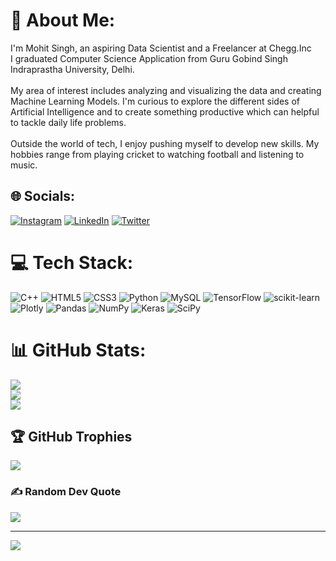 # 💫 About Me:
I'm Mohit Singh, an aspiring Data Scientist and a Freelancer at Chegg.Inc<br>I graduated Computer Science Application from Guru Gobind Singh Indraprastha University, Delhi.<br><br>My area of interest includes analyzing and visualizing the data and creating Machine Learning Models. I'm curious to explore the different sides of Artificial Intelligence and to create something productive which can helpful to tackle daily life problems.<br><br>Outside the world of tech, I enjoy pushing myself to develop new skills. My hobbies range from playing cricket to watching football and listening to music.


## 🌐 Socials:
[![Instagram](https://img.shields.io/badge/Instagram-%23E4405F.svg?logo=Instagram&logoColor=white)](https://instagram.com/mohwit) [![LinkedIn](https://img.shields.io/badge/LinkedIn-%230077B5.svg?logo=linkedin&logoColor=white)](https://linkedin.com/in/mohwit) [![Twitter](https://img.shields.io/badge/Twitter-%231DA1F2.svg?logo=Twitter&logoColor=white)](https://twitter.com/Mohits) 

# 💻 Tech Stack:
![C++](https://img.shields.io/badge/c++-%2300599C.svg?style=for-the-badge&logo=c%2B%2B&logoColor=white) ![HTML5](https://img.shields.io/badge/html5-%23E34F26.svg?style=for-the-badge&logo=html5&logoColor=white) ![CSS3](https://img.shields.io/badge/css3-%231572B6.svg?style=for-the-badge&logo=css3&logoColor=white) ![Python](https://img.shields.io/badge/python-3670A0?style=for-the-badge&logo=python&logoColor=ffdd54) ![MySQL](https://img.shields.io/badge/mysql-%2300f.svg?style=for-the-badge&logo=mysql&logoColor=white) ![TensorFlow](https://img.shields.io/badge/TensorFlow-%23FF6F00.svg?style=for-the-badge&logo=TensorFlow&logoColor=white) ![scikit-learn](https://img.shields.io/badge/scikit--learn-%23F7931E.svg?style=for-the-badge&logo=scikit-learn&logoColor=white) ![Plotly](https://img.shields.io/badge/Plotly-%233F4F75.svg?style=for-the-badge&logo=plotly&logoColor=white) ![Pandas](https://img.shields.io/badge/pandas-%23150458.svg?style=for-the-badge&logo=pandas&logoColor=white) ![NumPy](https://img.shields.io/badge/numpy-%23013243.svg?style=for-the-badge&logo=numpy&logoColor=white) ![Keras](https://img.shields.io/badge/Keras-%23D00000.svg?style=for-the-badge&logo=Keras&logoColor=white) ![SciPy](https://img.shields.io/badge/SciPy-%230C55A5.svg?style=for-the-badge&logo=scipy&logoColor=%white)
# 📊 GitHub Stats:
![](https://github-readme-stats.vercel.app/api?username=Mohwit&theme=dark&hide_border=false&include_all_commits=true&count_private=false)<br/>
![](https://github-readme-streak-stats.herokuapp.com/?user=Mohwit&theme=dark&hide_border=false)<br/>
![](https://github-readme-stats.vercel.app/api/top-langs/?username=Mohwit&theme=dark&hide_border=false&include_all_commits=true&count_private=false&layout=compact)

## 🏆 GitHub Trophies
![](https://github-profile-trophy.vercel.app/?username=Mohwit&theme=discord&no-frame=false&no-bg=true&margin-w=4)

### ✍️ Random Dev Quote
![](https://quotes-github-readme.vercel.app/api?type=horizontal&theme=radical)

---
[![](https://visitcount.itsvg.in/api?id=Mohwit&icon=6&color=0)](https://visitcount.itsvg.in)
